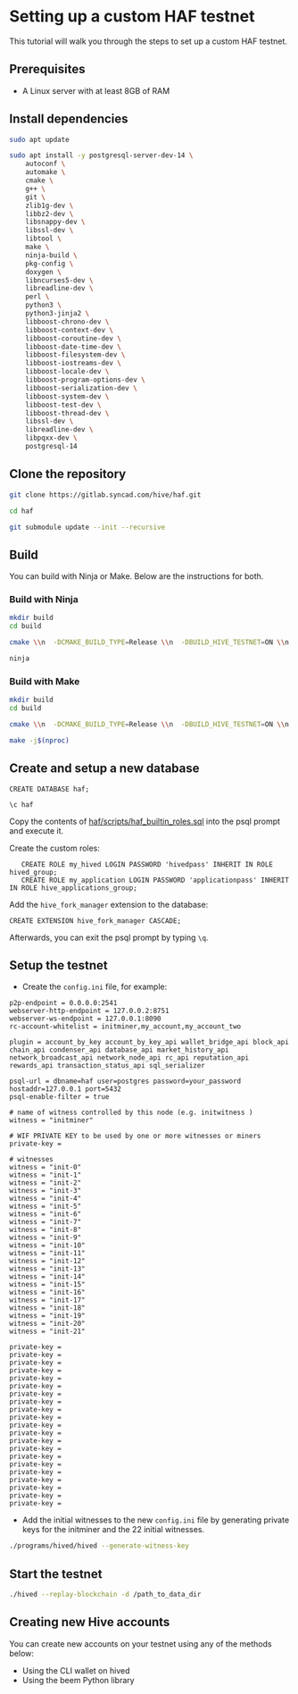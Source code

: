 # Setting up a custom HAF testnet

This tutorial will walk you through the steps to set up a custom HAF testnet.

## Prerequisites

- A Linux server with at least 8GB of RAM

## Install dependencies

```bash 
sudo apt update

sudo apt install -y postgresql-server-dev-14 \
    autoconf \
    automake \
    cmake \
    g++ \
    git \
    zlib1g-dev \
    libbz2-dev \
    libsnappy-dev \
    libssl-dev \
    libtool \
    make \
    ninja-build \
    pkg-config \
    doxygen \
    libncurses5-dev \
    libreadline-dev \
    perl \
    python3 \
    python3-jinja2 \
    libboost-chrono-dev \
    libboost-context-dev \
    libboost-coroutine-dev \
    libboost-date-time-dev \
    libboost-filesystem-dev \
    libboost-iostreams-dev \
    libboost-locale-dev \
    libboost-program-options-dev \
    libboost-serialization-dev \
    libboost-system-dev \
    libboost-test-dev \
    libboost-thread-dev \
    libssl-dev \
    libreadline-dev \
    libpqxx-dev \
    postgresql-14
```

## Clone the repository

```bash
git clone https://gitlab.syncad.com/hive/haf.git

cd haf

git submodule update --init --recursive
```
## Build

You can build with Ninja or Make. Below are the instructions for both.

### Build with Ninja

```bash
mkdir build
cd build

cmake \\n  -DCMAKE_BUILD_TYPE=Release \\n  -DBUILD_HIVE_TESTNET=ON \\n  -DCLEAR_VOTES=ON \\n  -DSKIP_BY_TX_ID=ON \\n  -DHIVE_LINT_LEVEL=OFF \\n  .. -GNinja

ninja
```

### Build with Make

```bash
mkdir build
cd build

cmake \\n  -DCMAKE_BUILD_TYPE=Release \\n  -DBUILD_HIVE_TESTNET=ON \\n  -DCLEAR_VOTES=ON \\n  -DSKIP_BY_TX_ID=ON \\n  -DHIVE_LINT_LEVEL=OFF \\n  ..

make -j$(nproc)
```

## Create and setup a new database

```psql
CREATE DATABASE haf;

\c haf

```

Copy the contents of [haf/scripts/haf_builtin_roles.sql](https://gitlab.syncad.com/hive/haf/-/blob/develop/scripts/haf_builtin_roles.sql) into the psql prompt and execute it.

Create the custom roles:

```psql
   CREATE ROLE my_hived LOGIN PASSWORD 'hivedpass' INHERIT IN ROLE hived_group;
   CREATE ROLE my_application LOGIN PASSWORD 'applicationpass' INHERIT IN ROLE hive_applications_group;
```

Add the `hive_fork_manager` extension to the database:

```psql
CREATE EXTENSION hive_fork_manager CASCADE;
```

Afterwards, you can exit the psql prompt by typing `\q`.

## Setup the testnet

- Create the `config.ini` file, for example:

```
p2p-endpoint = 0.0.0.0:2541
webserver-http-endpoint = 127.0.0.2:8751
webserver-ws-endpoint = 127.0.0.1:8090
rc-account-whitelist = initminer,my_account,my_account_two

plugin = account_by_key account_by_key_api wallet_bridge_api block_api chain_api condenser_api database_api market_history_api network_broadcast_api network_node_api rc_api reputation_api rewards_api transaction_status_api sql_serializer

psql-url = dbname=haf user=postgres password=your_password hostaddr=127.0.0.1 port=5432
psql-enable-filter = true

# name of witness controlled by this node (e.g. initwitness )
witness = "initminer"

# WIF PRIVATE KEY to be used by one or more witnesses or miners
private-key = 

# witnesses
witness = "init-0"
witness = "init-1"
witness = "init-2"
witness = "init-3"
witness = "init-4"
witness = "init-5"
witness = "init-6"
witness = "init-7"
witness = "init-8"
witness = "init-9"
witness = "init-10"
witness = "init-11"
witness = "init-12"
witness = "init-13"
witness = "init-14"
witness = "init-15"
witness = "init-16"
witness = "init-17"
witness = "init-18"
witness = "init-19"
witness = "init-20"
witness = "init-21"

private-key = 
private-key = 
private-key = 
private-key = 
private-key = 
private-key = 
private-key = 
private-key = 
private-key = 
private-key = 
private-key = 
private-key = 
private-key = 
private-key = 
private-key = 
private-key = 
private-key = 
private-key = 
private-key = 
private-key = 
private-key = 
```

- Add the initial witnesses to the new `config.ini` file by generating private keys for the initminer and the 22 initial witnesses.

```bash
./programs/hived/hived --generate-witness-key
```

## Start the testnet

```bash
./hived --replay-blockchain -d /path_to_data_dir
```

## Creating new Hive accounts

You can create new accounts on your testnet using any of the methods below:

- Using the CLI wallet on hived
- Using the beem Python library


